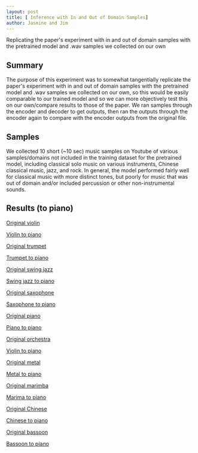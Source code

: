 ```yaml
---
layout: post
title: [ Inference with In and Out of Domain Samples]
author: Jasmine and Jim
---
```

Replicating the paper's experiment with in and out of domain samples with the pretrained model and .wav samples we collected on our own

## Summary

The purpose of this experiment was to somewhat tangentially replicate the paper's experiment with in and out of domain samples with the pretrained model and .wav samples we collected on our own, so this would be easily comparable to our trained model and so we can more objectively test this on our own/compare results to those of the paper. We ran samples through the encoder and decoder to get outputs, then ran the outputs through the encoder again to compare with the encoder outputs from the original file.

## Samples
We collected 10 short (~10 sec) music samples on Youtube of various samples/domains not included in the training dataset for the pretrained model, including classical solo music on various instruments, Chinese classical music, jazz, and rock. In general, the model performed fairly well for classical music with more distinct tones, but poorly for music that was out of domain and/or included percussion or other non-instrumental sounds.


## Results (to piano)

[Original violin]({{site.url}}/resources/experiment_1/violin.wav)

[Violin to piano]({{site.url}}/resources/experiment_1/3_violin.wav)

[Original trumpet]({{site.url}}/resources/experiment_1/trumpet.wav)

[Trumpet to piano]({{site.url}}/resources/experiment_1/3_trumpet.wav)

[Original swing jazz]({{site.url}}/resources/experiment_1/swingjazz.wav)

[Swing jazz to piano]({{site.url}}/resources/experiment_1/3_swingjazz.wav)

[Original saxophone]({{site.url}}/resources/experiment_1/saxophone.wav)

[Saxophone to piano]({{site.url}}/resources/experiment_1/3_saxophone.wav)

[Original piano]({{site.url}}/resources/experiment_1/piano.wav)

[Piano to piano]({{site.url}}/resources/experiment_1/3_piano.wav)

[Original orchestra]({{site.url}}/resources/experiment_1/orchestra.wav)

[Violin to piano]({{site.url}}/resources/experiment_1/3_orchestra.wav)

[Original metal]({{site.url}}/resources/experiment_1/metalguitar.wav)

[Metal to piano]({{site.url}}/resources/experiment_1/3_metalguitar.wav)

[Original marimba]({{site.url}}/resources/experiment_1/marimba.wav)

[Marima to piano]({{site.url}}/resources/experiment_1/3_marimba.wav)

[Original Chinese]({{site.url}}/resources/experiment_1/chinese.wav)

[Chinese to piano]({{site.url}}/resources/experiment_1/3_chinese.wav)

[Original bassoon]({{site.url}}/resources/experiment_1/bassoon.wav)

[Bassoon to piano]({{site.url}}/resources/experiment_1/3_violin.wav)
